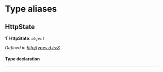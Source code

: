 

# Type aliases

<a id="httpstate"></a>

##  HttpState

**Ƭ HttpState**: *`object`*

*Defined in [http/types.d.ts:8](https://github.com/polkadot-js/api/blob/16bf230/packages/api-provider/src/http/types.d.ts#L8)*

#### Type declaration

___

